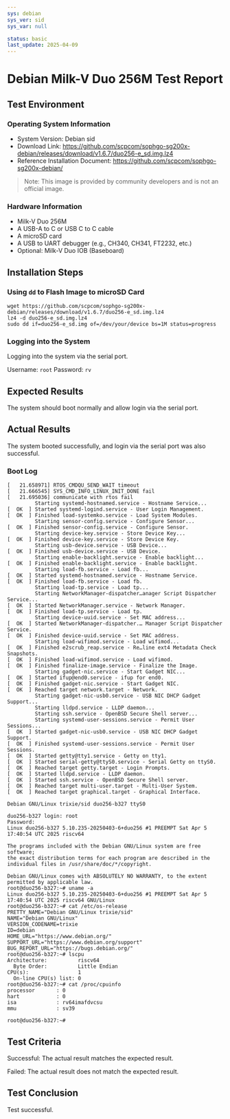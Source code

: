 ```yaml
---
sys: debian
sys_ver: sid
sys_var: null

status: basic
last_update: 2025-04-09
---
```


# Debian Milk-V Duo 256M Test Report

## Test Environment

### Operating System Information

- System Version: Debian sid
- Download Link: https://github.com/scpcom/sophgo-sg200x-debian/releases/download/v1.6.7/duo256-e_sd.img.lz4
- Reference Installation Document: https://github.com/scpcom/sophgo-sg200x-debian/

> Note: This image is provided by community developers and is not an official image.

### Hardware Information

- Milk-V Duo 256M
- A USB-A to C or USB C to C cable
- A microSD card
- A USB to UART debugger (e.g., CH340, CH341, FT2232, etc.)
- Optional: Milk-V Duo IOB (Baseboard)

## Installation Steps

### Using `dd` to Flash Image to microSD Card

```shell
wget https://github.com/scpcom/sophgo-sg200x-debian/releases/download/v1.6.7/duo256-e_sd.img.lz4
lz4 -d duo256-e_sd.img.lz4
sudo dd if=duo256-e_sd.img of=/dev/your/device bs=1M status=progress
```

### Logging into the System

Logging into the system via the serial port.

Username: `root`
Password: `rv`

## Expected Results

The system should boot normally and allow login via the serial port.

## Actual Results

The system booted successfully, and login via the serial port was also successful.

### Boot Log

```log
[   21.658971] RTOS_CMDQU_SEND_WAIT timeout
[   21.666545] SYS_CMD_INFO_LINUX_INIT_DONE fail
[   21.695036] communicate with rtos fail
         Starting systemd-hostnamed.service - Hostname Service...
[  OK  ] Started systemd-logind.service - User Login Management.
[  OK  ] Finished load-systemko.service - Load System Modules.
         Starting sensor-config.service - Configure Sensor...
[  OK  ] Finished sensor-config.service - Configure Sensor.
         Starting device-key.service - Store Device Key...
[  OK  ] Finished device-key.service - Store Device Key.
         Starting usb-device.service - USB Device...
[  OK  ] Finished usb-device.service - USB Device.
         Starting enable-backlight.service - Enable backlight...
[  OK  ] Finished enable-backlight.service - Enable backlight.
         Starting load-fb.service - Load fb...
[  OK  ] Started systemd-hostnamed.service - Hostname Service.
[  OK  ] Finished load-fb.service - Load fb.
         Starting load-tp.service - Load tp...
         Starting NetworkManager-dispatcher…anager Script Dispatcher Service...
[  OK  ] Started NetworkManager.service - Network Manager.
[  OK  ] Finished load-tp.service - Load tp.
         Starting device-uuid.service - Set MAC address...
[  OK  ] Started NetworkManager-dispatcher.… Manager Script Dispatcher Service.
[  OK  ] Finished device-uuid.service - Set MAC address.
         Starting load-wifimod.service - Load wifimod...
[  OK  ] Finished e2scrub_reap.service - Re…line ext4 Metadata Check Snapshots.
[  OK  ] Finished load-wifimod.service - Load wifimod.
[  OK  ] Finished finalize-image.service - Finalize the Image.
         Starting gadget-nic.service - Start Gadget NIC...
[  OK  ] Started ifup@end0.service - ifup for end0.
[  OK  ] Finished gadget-nic.service - Start Gadget NIC.
[  OK  ] Reached target network.target - Network.
         Starting gadget-nic-usb0.service - USB NIC DHCP Gadget Support...
         Starting lldpd.service - LLDP daemon...
         Starting ssh.service - OpenBSD Secure Shell server...
         Starting systemd-user-sessions.service - Permit User Sessions...
[  OK  ] Started gadget-nic-usb0.service - USB NIC DHCP Gadget Support.
[  OK  ] Finished systemd-user-sessions.service - Permit User Sessions.
[  OK  ] Started getty@tty1.service - Getty on tty1.
[  OK  ] Started serial-getty@ttyS0.service - Serial Getty on ttyS0.
[  OK  ] Reached target getty.target - Login Prompts.
[  OK  ] Started lldpd.service - LLDP daemon.
[  OK  ] Started ssh.service - OpenBSD Secure Shell server.
[  OK  ] Reached target multi-user.target - Multi-User System.
[  OK  ] Reached target graphical.target - Graphical Interface.

Debian GNU/Linux trixie/sid duo256-b327 ttyS0

duo256-b327 login: root
Password:
Linux duo256-b327 5.10.235-20250403-6+duo256 #1 PREEMPT Sat Apr 5 17:40:54 UTC 2025 riscv64

The programs included with the Debian GNU/Linux system are free software;
the exact distribution terms for each program are described in the
individual files in /usr/share/doc/*/copyright.

Debian GNU/Linux comes with ABSOLUTELY NO WARRANTY, to the extent
permitted by applicable law.
root@duo256-b327:~# uname -a
Linux duo256-b327 5.10.235-20250403-6+duo256 #1 PREEMPT Sat Apr 5 17:40:54 UTC 2025 riscv64 GNU/Linux
root@duo256-b327:~# cat /etc/os-release
PRETTY_NAME="Debian GNU/Linux trixie/sid"
NAME="Debian GNU/Linux"
VERSION_CODENAME=trixie
ID=debian
HOME_URL="https://www.debian.org/"
SUPPORT_URL="https://www.debian.org/support"
BUG_REPORT_URL="https://bugs.debian.org/"
root@duo256-b327:~# lscpu
Architecture:          riscv64
  Byte Order:          Little Endian
CPU(s):                1
  On-line CPU(s) list: 0
root@duo256-b327:~# cat /proc/cpuinfo
processor       : 0
hart            : 0
isa             : rv64imafdvcsu
mmu             : sv39

root@duo256-b327:~#

```

## Test Criteria

Successful: The actual result matches the expected result.

Failed: The actual result does not match the expected result.

## Test Conclusion

Test successful.

